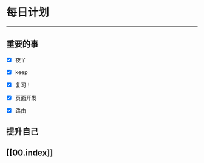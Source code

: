 
# 每日计划
---
## 重要的事

- [x]    夜丫
- [x]   keep
- [x]  复习！
- [x] 页面开发
- [x] 路由



## 提升自己

  



## [[00.index]]










